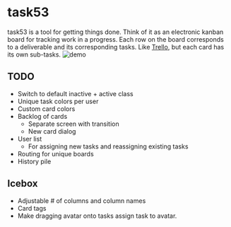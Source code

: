 # task53
task53 is a tool for getting things done. Think of it as an electronic kanban
board for tracking work in a progress. Each row on the board corresponds to
a deliverable and its corresponding tasks. Like [Trello](https://trello.com/), 
but each card has its own sub-tasks.
![demo](http://zippy.gfycat.com/DarkMellowGreendarnerdragonfly.gif)

## TODO
 * Switch to default inactive + active class
 * Unique task colors per user
 * Custom card colors
 * Backlog of cards
   - Separate screen with transition
   - New card dialog
 * User list
   - For assigning new tasks and reassigning existing tasks
 * Routing for unique boards
 * History pile

## Icebox
 * Adjustable # of columns and column names
 * Card tags
 * Make dragging avatar onto tasks assign task to avatar.
